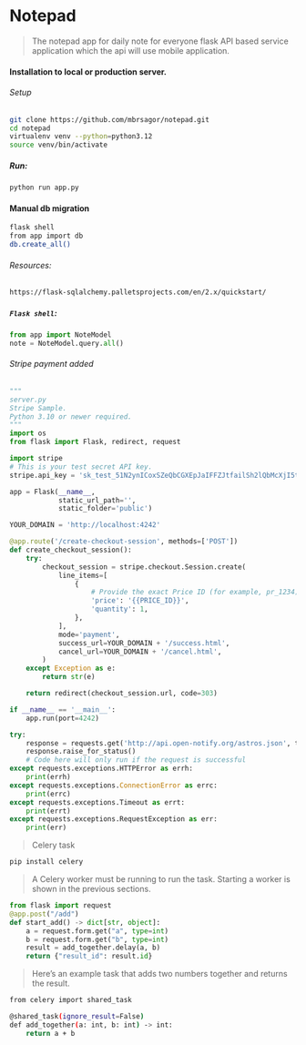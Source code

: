 # Notepad

> The notepad app for daily note for everyone flask API based service application which the api will use mobile application.

#### Installation to local or production server.

###### Setup
```bash
git clone https://github.com/mbrsagor/notepad.git
cd notepad
virtualenv venv --python=python3.12
source venv/bin/activate
```

##### Run:
```bash
python run app.py
```

#### Manual db migration
```bash
flask shell
from app import db
db.create_all() 
```

###### Resources:
```bash
https://flask-sqlalchemy.palletsprojects.com/en/2.x/quickstart/
```

##### ``Flask shell``:
```python
from app import NoteModel
note = NoteModel.query.all()
```

###### Stripe payment added
```python
"""
server.py
Stripe Sample.
Python 3.10 or newer required.
"""
import os
from flask import Flask, redirect, request

import stripe
# This is your test secret API key.
stripe.api_key = 'sk_test_51N2ynICoxSZeQbCGXEpJaIFFZJtfailSh2lQbMcXjI5tFSKS7HWjtawJjqobhqHjpHRK5bQAt1Si8E4zZFyZfuzC00lM275h7a'

app = Flask(__name__,
            static_url_path='',
            static_folder='public')

YOUR_DOMAIN = 'http://localhost:4242'

@app.route('/create-checkout-session', methods=['POST'])
def create_checkout_session():
    try:
        checkout_session = stripe.checkout.Session.create(
            line_items=[
                {
                    # Provide the exact Price ID (for example, pr_1234) of the product you want to sell
                    'price': '{{PRICE_ID}}',
                    'quantity': 1,
                },
            ],
            mode='payment',
            success_url=YOUR_DOMAIN + '/success.html',
            cancel_url=YOUR_DOMAIN + '/cancel.html',
        )
    except Exception as e:
        return str(e)

    return redirect(checkout_session.url, code=303)

if __name__ == '__main__':
    app.run(port=4242)
```


```python
try:
    response = requests.get('http://api.open-notify.org/astros.json', timeout=5)
    response.raise_for_status()
    # Code here will only run if the request is successful
except requests.exceptions.HTTPError as errh:
    print(errh)
except requests.exceptions.ConnectionError as errc:
    print(errc)
except requests.exceptions.Timeout as errt:
    print(errt)
except requests.exceptions.RequestException as err:
    print(err)
```

> Celery task

```bash
pip install celery
```

> A Celery worker must be running to run the task. Starting a worker is shown in the previous sections.
```python
from flask import request
@app.post("/add")
def start_add() -> dict[str, object]:
    a = request.form.get("a", type=int)
    b = request.form.get("b", type=int)
    result = add_together.delay(a, b)
    return {"result_id": result.id}
```

> Here’s an example task that adds two numbers together and returns the result.
```bash
from celery import shared_task

@shared_task(ignore_result=False)
def add_together(a: int, b: int) -> int:
    return a + b
```
